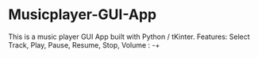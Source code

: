 # Musicplayer-GUI-App
This is a music player GUI App built with Python / tKinter. Features: Select Track, Play, Pause, Resume, Stop, Volume : -+
